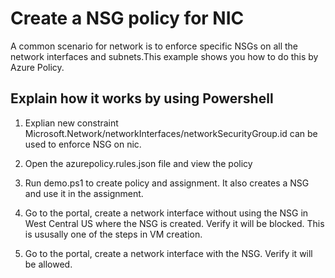 # Create a NSG policy for NIC

A common scenario for network is to enforce specific NSGs on all the network interfaces and subnets.This example shows you how to do this by Azure Policy. 

## Explain how it works by using Powershell

1. Explian new constraint Microsoft.Network/networkInterfaces/networkSecurityGroup.id can be used to enforce NSG on nic. 

2. Open the azurepolicy.rules.json file and view the policy

3. Run demo.ps1 to create policy and assignment. It also creates a NSG and use it in the assignment.

4. Go to the portal, create a network interface without using the NSG in West Central US where the NSG is created. Verify it will be blocked. This is ususally one of the steps in VM creation.

5. Go to the portal, create a network interface with the NSG. Verify it will be allowed.

